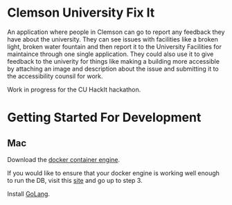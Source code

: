 # Clemson University Fix It

An application where people in Clemson can go to report any feedback they have about the university. They can see issues with facilities
like a broken light, broken water fountain and then report it to the University Facilities for maintaince through one single application.
They could also use it to give feedback to the univerity for things like making a building more accessible by attaching an image and description
about the issue and submitting it to the accessibility counsil for work. 

Work in progress for the CU HackIt hackathon.

# Getting Started For Development

## Mac
Download the [docker container engine](https://store.docker.com/editions/community/docker-ce-desktop-mac).

If you would like to ensure that your docker engine is working well enough to run the DB, visit this [site](https://docs.docker.com/docker-for-mac/) and go up to step 3. 

Install [GoLang](https://golang.org).
